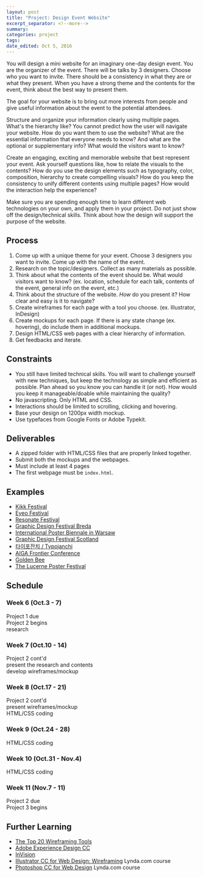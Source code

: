 ```yaml
---
layout: post	
title: "Project: Design Event Website"
excerpt_separator: <!--more-->
summary: 
categories: project
tags:
date_edited: Oct 5, 2016
---
```



You will design a mini website for an imaginary one-day design event. You are the organizer of the event. There will be talks by 3 designers. Choose who you want to invite. There should be a consistency in what they are or what they present. When you have a strong theme and the contents for the event, think about the best way to present them.

The goal for your website is to bring out more interests from people and give useful information about the event to the potential attendees. 

Structure and organize your information clearly using multiple pages. What's the hierarchy like? You cannot predict how the user will navigate your website. How do you want them to use the website? What are the essential information that everyone needs to know? And what are the optional or supplementary info? What would the visitors want to know?

Create an engaging, exciting and memorable website that best represent your event. Ask yourself questions like, how to relate the visuals to the contents? How do you use the design elements such as typography, color, composition, hierarchy to create compelling visuals? How do you keep the consistency to unify different contents using multiple pages? How would the interaction help the experience?

Make sure you are spending enough time to learn different web technologies on your own, and apply them in your project. Do not just show off the design/technical skills. Think about how the design will support the purpose of the website.


## Process
1. Come up with a unique theme for your event. Choose 3 designers you want to invite. Come up with the name of the event.
1. Research on the topic/designers. Collect as many materials as possible.
1. Think about what the contents of the event should be. What would visitors want to know? (ex. location, schedule for each talk, contents of the event, general info on the event, etc.)
1. Think about the structure of the website. *How* do you present it? How clear and easy is it to navigate?
1. Create wireframes for each page with a tool you choose. (ex. Illustrator, InDesign)
1. Create mockups for each page. If there is any state change (ex. hovering), do include them in additional mockups.
1. Design HTML/CSS web pages with a clear hierarchy of information.
1. Get feedbacks and iterate.


## Constraints
- You still have limited technical skills. You will want to challenge yourself with new techniques, but keep the technology as simple and efficient as possible. Plan ahead so you know you can handle it (or not). How would you keep it manageable/doable while maintaining the quality?
- No javascripting. Only HTML and CSS. 
- Interactions should be limited to scrolling, clicking and hovering.
- Base your design on 1200px width mockup.
- Use typefaces from Google Fonts or Adobe Typekit.




## Deliverables
- A zipped folder with HTML/CSS files that are properly linked together.
- Submit both the mockups and the webpages.
- Must include at least 4 pages
- The first webpage must be `index.html`.




## Examples
- [Kikk Festival](http://www.kikk.be/2016/)
- [Eyeo Festival](http://eyeofestival.com/)
- [Resonate Festival](http://resonate.io/2016/)
- [Graphic Design Festival Breda](http://gdfb.nl/en)
- [International Poster Biennale in Warsaw](http://biennale.postermuseum.pl/en/)
- [Graphic Design Festival Scotland](http://graphicdesignfestivalscotland.com/)
- [타이포잔치 / Typojanchi](http://typojanchi.org/2015/)
- [AIGA Frontier Conference](http://frontier.aiga.org/)
- [Golden Bee](http://2016.goldenbee.org/)
- [The Lucerne Poster Festival](http://weltform.at/)




## Schedule

### Week 6 (Oct.3 - 7)
Project 1 due  
Project 2 begins  
research

### Week 7 (Oct.10 - 14)
Project 2 cont'd  
present the research and contents  
develop wireframes/mockup  

### Week 8 (Oct.17 - 21)
Project 2 cont'd  
present wireframes/mockup  
HTML/CSS coding  

### Week 9 (Oct.24 - 28)
HTML/CSS coding

### Week 10 (Oct.31 - Nov.4)
HTML/CSS coding

### Week 11 (Nov.7 - 11)
Project 2 due  
Project 3 begins  




## Further Learning
- [The Top 20 Wireframing Tools](http://www.creativebloq.com/wireframes/top-wireframing-tools-11121302)
- [Adobe Experience Design CC](http://www.adobe.com/products/experience-design.html)
- [InVision](https://www.invisionapp.com/)
- [Illustrator CC for Web Design: Wireframing](https://www.lynda.com/Illustrator-tutorials/Illustrator-CC-Web-Design-Wireframing/368388-2.html) Lynda.com course
- [Photoshop CC for Web Design](https://www.lynda.com/Photoshop-tutorials/Photoshop-CC-Web-Design/145211-2.html?srchtrk=index%3a1%0alinktypeid%3a2%0aq%3aphotoshop+web+design%0apage%3a1%0as%3arelevance%0asa%3atrue%0aproducttypeid%3a2) Lynda.com course


